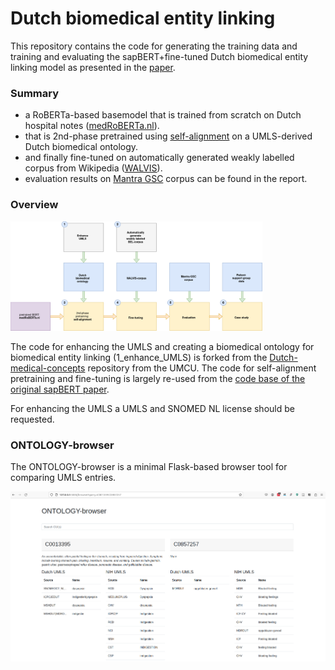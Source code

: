 # Dutch biomedical entity linking

This repository contains the code for generating the training data and training and evaluating the sapBERT+fine-tuned Dutch biomedical entity linking model as presented in the [paper](https://arxiv.org/abs/2405.11941).

### Summary
- a RoBERTa-based basemodel that is trained from scratch on Dutch hospital notes ([medRoBERTa.nl](https://huggingface.co/CLTL/MedRoBERTa.nl)).
- that is 2nd-phase pretrained using [self-alignment](https://doi.org/10.48550/arXiv.2010.11784) on a UMLS-derived Dutch biomedical ontology.
- and finally fine-tuned on automatically generated weakly labelled corpus from Wikipedia ([WALVIS](https://github.com/fonshartendorp/dutch_biomedical_entity_linking/blob/main/WALVIS-corpus/WALVIS.xml)).
- evaluation results on [Mantra GSC](https://doi.org/10.1093/jamia/ocv037) corpus can be found in the report.

### Overview
<img src="https://github.com/fonshartendorp/dutch_biomedical_entity_linking/blob/main/report/training_protocol.png" width="80%" />

The code for enhancing the UMLS and creating a biomedical ontology for biomedical entity linking (1\_enhance\_UMLS) is forked from the [Dutch-medical-concepts](https://github.com/umcu/dutch-medical-concepts) repository from the UMCU. The code for self-alignment pretraining and fine-tuning is largely re-used from the [code base of the original sapBERT paper](https://github.com/cambridgeltl/sapbert/tree/main). 

For enhancing the UMLS a UMLS and SNOMED NL license should be requested.

### ONTOLOGY-browser
The ONTOLOGY-browser is a minimal Flask-based browser tool for comparing UMLS entries.


<img src="https://github.com/fonshartendorp/dutch_biomedical_entity_linking/blob/main/ontology-browser/ontology-browser.png" />

